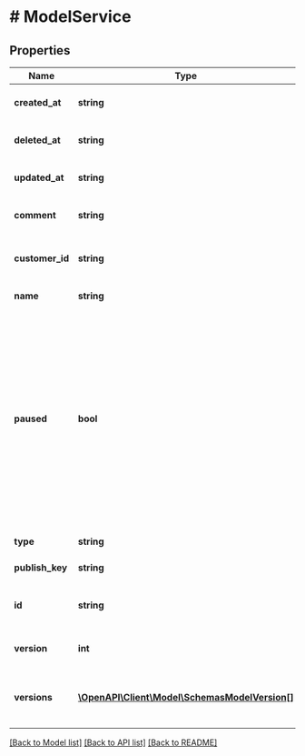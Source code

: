 # # ModelService

## Properties

Name | Type | Description | Notes
------------ | ------------- | ------------- | -------------
**created_at** | **string** | Date and time in ISO 8601 format. | [optional] [readonly]
**deleted_at** | **string** | Date and time in ISO 8601 format. | [optional] [readonly]
**updated_at** | **string** | Date and time in ISO 8601 format. | [optional] [readonly]
**comment** | **string** | A freeform descriptive note. | [optional] [default to '']
**customer_id** | **string** | Alphanumeric string identifying the customer. | [optional]
**name** | **string** | The name of the service. | [optional]
**paused** | **bool** | Whether the service is paused. Services are paused due to a lack of traffic for an extended period of time. Services are resumed either when a draft version is activated or a locked version is cloned and reactivated. | [optional]
**type** | **string** | The type of this service. | [optional]
**publish_key** | **string** | Unused at this time. | [optional]
**id** | **string** | Alphanumeric string identifying the service. | [optional]
**version** | **int** | Current [version](/reference/api/services/version/) of the service. | [optional]
**versions** | [**\OpenAPI\Client\Model\SchemasModelVersion[]**](SchemasModelVersion.md) | A list of [versions](/reference/api/services/version/) associated with the service. | [optional]

[[Back to Model list]](../../README.md#models) [[Back to API list]](../../README.md#endpoints) [[Back to README]](../../README.md)
